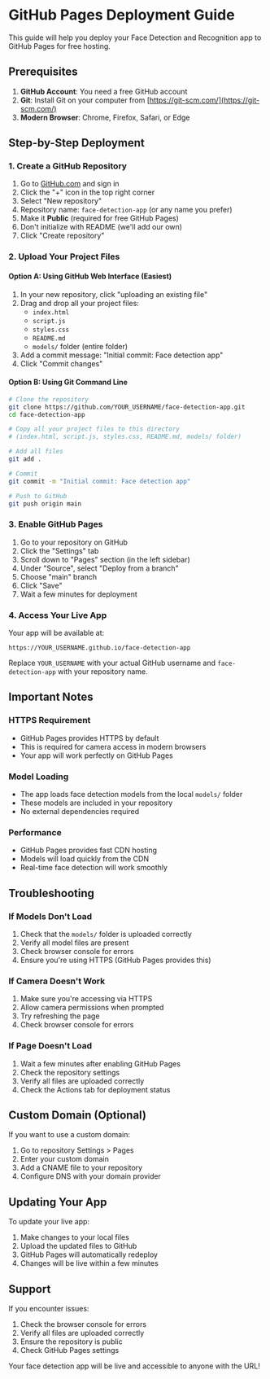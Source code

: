 # GitHub Pages Deployment Guide

This guide will help you deploy your Face Detection and Recognition app to GitHub Pages for free hosting.

## Prerequisites

1. **GitHub Account**: You need a free GitHub account
2. **Git**: Install Git on your computer from [https://git-scm.com/](https://git-scm.com/)
3. **Modern Browser**: Chrome, Firefox, Safari, or Edge

## Step-by-Step Deployment

### 1. Create a GitHub Repository

1. Go to [GitHub.com](https://github.com) and sign in
2. Click the "+" icon in the top right corner
3. Select "New repository"
4. Repository name: `face-detection-app` (or any name you prefer)
5. Make it **Public** (required for free GitHub Pages)
6. Don't initialize with README (we'll add our own)
7. Click "Create repository"

### 2. Upload Your Project Files

#### Option A: Using GitHub Web Interface (Easiest)

1. In your new repository, click "uploading an existing file"
2. Drag and drop all your project files:
   - `index.html`
   - `script.js`
   - `styles.css`
   - `README.md`
   - `models/` folder (entire folder)
3. Add a commit message: "Initial commit: Face detection app"
4. Click "Commit changes"

#### Option B: Using Git Command Line

```bash
# Clone the repository
git clone https://github.com/YOUR_USERNAME/face-detection-app.git
cd face-detection-app

# Copy all your project files to this directory
# (index.html, script.js, styles.css, README.md, models/ folder)

# Add all files
git add .

# Commit
git commit -m "Initial commit: Face detection app"

# Push to GitHub
git push origin main
```

### 3. Enable GitHub Pages

1. Go to your repository on GitHub
2. Click the "Settings" tab
3. Scroll down to "Pages" section (in the left sidebar)
4. Under "Source", select "Deploy from a branch"
5. Choose "main" branch
6. Click "Save"
7. Wait a few minutes for deployment

### 4. Access Your Live App

Your app will be available at:
```
https://YOUR_USERNAME.github.io/face-detection-app
```

Replace `YOUR_USERNAME` with your actual GitHub username and `face-detection-app` with your repository name.

## Important Notes

### HTTPS Requirement
- GitHub Pages provides HTTPS by default
- This is required for camera access in modern browsers
- Your app will work perfectly on GitHub Pages

### Model Loading
- The app loads face detection models from the local `models/` folder
- These models are included in your repository
- No external dependencies required

### Performance
- GitHub Pages provides fast CDN hosting
- Models will load quickly from the CDN
- Real-time face detection will work smoothly

## Troubleshooting

### If Models Don't Load
1. Check that the `models/` folder is uploaded correctly
2. Verify all model files are present
3. Check browser console for errors
4. Ensure you're using HTTPS (GitHub Pages provides this)

### If Camera Doesn't Work
1. Make sure you're accessing via HTTPS
2. Allow camera permissions when prompted
3. Try refreshing the page
4. Check browser console for errors

### If Page Doesn't Load
1. Wait a few minutes after enabling GitHub Pages
2. Check the repository settings
3. Verify all files are uploaded correctly
4. Check the Actions tab for deployment status

## Custom Domain (Optional)

If you want to use a custom domain:
1. Go to repository Settings > Pages
2. Enter your custom domain
3. Add a CNAME file to your repository
4. Configure DNS with your domain provider

## Updating Your App

To update your live app:
1. Make changes to your local files
2. Upload the updated files to GitHub
3. GitHub Pages will automatically redeploy
4. Changes will be live within a few minutes

## Support

If you encounter issues:
1. Check the browser console for errors
2. Verify all files are uploaded correctly
3. Ensure the repository is public
4. Check GitHub Pages settings

Your face detection app will be live and accessible to anyone with the URL! 